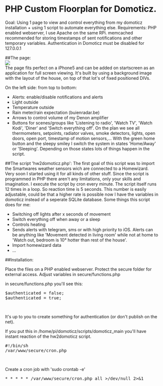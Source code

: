 # PHP Custom Floorplan for Domoticz.

Goal: Using 1 page to view and control everything from my domoticz installation + using 1 script to automate everything else.
Requirements: PHP enabled webserver, I use Apache on the same RPi. memcached recommended for storing timestamps of sent notifications and other temporary variables.
Authentication in Domoticz must be disabled for 127.0.0.1

##The page:<br>
<img src="http://i.imgur.com/09PpGwB.png"/><br>
The page fits perfect on a iPhone5 and can be added on startscreen as an application for full screen viewing.
It's built by using a background image with the layout of the house, on top of that lot's of fixed positioned DIVs.

On the left side: from top to bottom:
- Alerts: enable/disable notifications and alerts
- Light outside
- Temperature outside
- Rain meter/rain expectation (buienradar.be)
- Arrows to control volume of my Denon amplifier
- Buttons for scenes/groups like 'Listening to radio', 'Watch TV', 'Watch Kodi', 'Diner' and 'Switch everything off'.
On the plan we see all thermometers, setpoints, radiator valves, smoke detectors, lights, open doors, open port, timestamp of motion sensors,...
With the green home button and the sleepy smiley I switch the system in states 'Home/Away' or 'Sleeping'. Depending on those states lots of things happen in the script.  

##The script 'hw2domoticz.php':
The first goal of this script was to import the Smartwares weather sensors wich are connected to a Homewizard. Very soon I started using it for all kinds of other stuff. 
Since the script is programmed in PHP there aren't any limitations, only your skills and imagination. 
I execute the script by cron every minute. The script itself runs 12 times in a loop. So reaction time is 5 seconds. This number is easily adjustable, could be that a higher rate is possible now I have the variables in domoticz instead of a seperate SQLite database. 
Some things this script does for me:
- Switching off lights after x seconds of movement
- Switch everything off when away or a sleep
- Controls heating
- Sends alerts with telegram, sms or with high priority to iOS. Alerts can be anything like 'Movement detected in living room' while not at home to 'Watch out, bedroom is 10° hotter than rest of the house'.
- Import homewizard data
- ...

##Installation:

Place the files on a PHP enabled webserver. Protect the secure folder for external access. 
Adjust variables in secure/functions.php

in secure/functions.php you'll see this:
<pre>$authenticated = false;
$authenticated = true;</pre><br/>
It's up to you to create something for authentication (or don't publish on the net).

If you put this in /home/pi/domoticz/scripts/domoticz_main you'll have instant reaction of the hw2domoticz script.
<pre>
#!/bin/sh
/var/www/secure/cron.php
</pre><br>

Create a cron job with 'sudo crontab -e'
<pre>
* * * * * /var/www/secure/cron.php all >/dev/null 2>&1
</pre>
